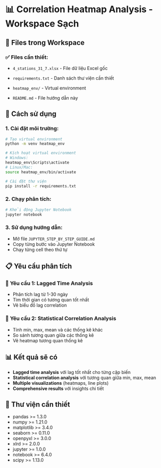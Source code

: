 # 📊 Correlation Heatmap Analysis - Workspace Sạch

## 📁 Files trong Workspace

### ✅ **Files cần thiết:**

- `4_stations_31_7.xlsx` - File dữ liệu Excel gốc
- `requirements.txt` - Danh sách thư viện cần thiết

- `heatmap_env/` - Virtual environment
- `README.md` - File hướng dẫn này

## 🚀 Cách sử dụng

### 1. **Cài đặt môi trường:**

```bash
# Tạo virtual environment
python -m venv heatmap_env

# Kích hoạt virtual environment
# Windows:
heatmap_env\Scripts\activate
# Linux/Mac:
source heatmap_env/bin/activate

# Cài đặt thư viện
pip install -r requirements.txt
```

### 2. **Chạy phân tích:**

```bash
# Khởi động Jupyter Notebook
jupyter notebook
```

### 3. **Sử dụng hướng dẫn:**

- Mở file `JUPYTER_STEP_BY_STEP_GUIDE.md`
- Copy từng bước vào Jupyter Notebook
- Chạy từng cell theo thứ tự

## 📋 Yêu cầu phân tích

### 🎯 **Yêu cầu 1: Lagged Time Analysis**

- Phân tích lag từ 1-30 ngày
- Tìm thời gian có tương quan tốt nhất
- Vẽ biểu đồ lag correlation

### 🎯 **Yêu cầu 2: Statistical Correlation Analysis**

- Tính min, max, mean và các thống kê khác
- So sánh tương quan giữa các thống kê
- Vẽ heatmap tương quan thống kê

## 📊 Kết quả sẽ có

- **Lagged time analysis** với lag tốt nhất cho từng cặp biến
- **Statistical correlation analysis** với tương quan giữa min, max, mean
- **Multiple visualizations** (heatmaps, line plots)
- **Comprehensive results** với insights chi tiết

## 🔧 Thư viện cần thiết

- pandas >= 1.3.0
- numpy >= 1.21.0
- matplotlib >= 3.4.0
- seaborn >= 0.11.0
- openpyxl >= 3.0.0
- xlrd >= 2.0.0
- jupyter >= 1.0.0
- notebook >= 6.4.0
- scipy >= 1.13.0

